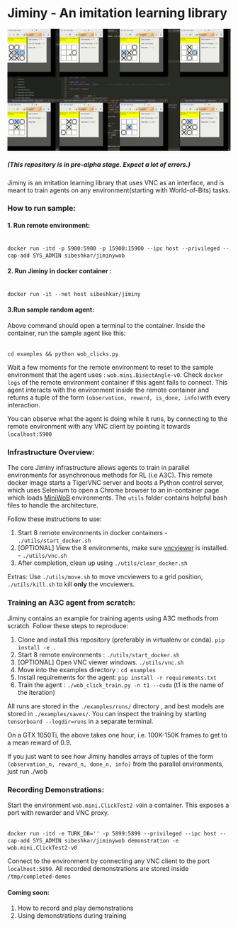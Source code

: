 # Jiminy - An imitation learning library

![Jiminy recording](utils/screencast2.gif)

##### (This repository is in pre-alpha stage. Expect a lot of errors.)


Jiminy is an imitation learning library that uses VNC as an interface, and is meant to train agents on any environment(starting with World-of-Bits) tasks.

### How to run sample:

#### 1. Run remote environment:

```

docker run -itd -p 5900:5900 -p 15900:15900 --ipc host --privileged --cap-add SYS_ADMIN sibeshkar/jiminywob

```

#### 2. Run Jiminy in docker container :

```

docker run -it --net host sibeshkar/jiminy

```

#### 3.Run sample random agent:

Above command should open a terminal to the container. Inside the container, run the sample agent like this:

```

cd examples && python wob_clicks.py

```

Wait a few moments for the remote environment to reset to the sample environment that the agent uses : `wob.mini.BisectAngle-v0`. Check `docker logs` of the remote environment container if this agent fails to connect. This agent interacts with the environment inside the remote container and returns a tuple of the form `(observation, reward, is_done, info)`with every interaction.

You can observe what the agent is doing while it runs, by connecting to the remote environment with any VNC client by pointing it towards `localhost:5900`

  
### Infrastructure Overview:
The core Jiminy infrastructure allows agents to train in parallel environments for asynchronous methods for RL (i.e A3C). This remote docker image starts a TigerVNC server and boots a Python control server, which uses Selenium to open a Chrome browser to an in-container page which loads [MiniWoB](https://stanfordnlp.github.io/miniwob-plusplus/) environments. The `utils` folder contains helpful bash files to handle the architecture. 

Follow these instructions to use:
1. Start 8 remote environments in docker containers - `./utils/start_docker.sh` 
2. [OPTIONAL] View the 8 environments, make sure [vncviewer](https://tigervnc.org/) is installed. - `./utils/vnc.sh` 
3. After completion, clean up using `./utils/clear_docker.sh`

Extras: Use `./utils/move.sh` to move vncviewers to a grid position, `./utils/kill.sh` to kill **only** the vncviewers. 

### Training an A3C agent from scratch:

Jiminy contains an example for training agents using A3C methods from scratch.  Follow these steps to reproduce: 

1. Clone and install this repository (preferably in virtualenv or conda). `pip install -e .`
2. Start 8 remote environments : `./utils/start_docker.sh`
3. [OPTIONAL] Open VNC viewer windows. `./utils/vnc.sh`
4. Move into the examples directory : `cd examples`
5. Install requirements for the agent: `pip install -r requirements.txt`
6. Train the agent : `./wob_click_train.py -n t1 --cuda` (t1 is the name of the iteration)

All runs are stored in the `./examples/runs/` directory , and best models are stored in `./examples/saves/`. You can inspect the training by starting `tensorboard --logdir=runs` in a separate terminal.

On a GTX 1050Ti, the above takes one hour, i.e. 100K-150K frames to get to a mean reward of 0.9. 



If you just want to see how Jiminy handles arrays of tuples of the form `(observation_n, reward_n, done_n, info)` from the parallel environments, just run ./wob	

### Recording Demonstrations:

Start the environment `wob.mini.ClickTest2-v0`in a container. This exposes a port with rewarder and VNC proxy.

```

docker run -itd -e TURK_DB='' -p 5899:5899 --privileged --ipc host --cap-add SYS_ADMIN sibeshkar/jiminywob demonstration -e wob.mini.ClickTest2-v0

```

Connect to the environment by connecting any VNC client to the port `localhost:5899`. All recorded demonstrations are stored inside `/tmp/completed-demos`

#### Coming soon:
1. How to record and play demonstrations
2. Using demonstrations during training